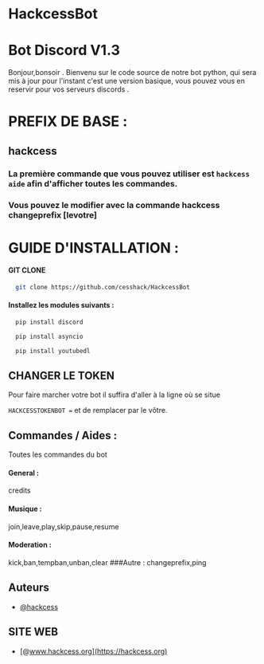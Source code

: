 # HackcessBot
# Bot Discord V1.3


Bonjour,bonsoir .
Bienvenu sur le code source de notre bot python,
qui sera mis à jour pour l'instant c'est une version basique,
vous pouvez vous en reservir pour vos serveurs discords . 

# PREFIX DE BASE :
## hackcess
### La première commande que vous pouvez utiliser est `hackcess aide` afin d'afficher toutes les commandes.
### Vous pouvez le modifier avec la commande hackcess changeprefix [levotre]

# GUIDE D'INSTALLATION : 

#### GIT CLONE

```bash
  git clone https://github.com/cesshack/HackcessBot
```

#### Installez les modules suivants :
```bash
  pip install discord
```
```bash 
  pip install asyncio
```
```bash
  pip install youtubedl
```
## CHANGER LE TOKEN

Pour faire marcher votre bot il suffira d'aller à la ligne où se situe

`HACKCESSTOKENBOT =` et de remplacer par le vôtre.

## Commandes / Aides :

Toutes les commandes du bot

#### General :
credits
#### Musique :
join,leave,play,skip,pause,resume
#### Moderation :
kick,ban,tempban,unban,clear
###Autre : 
changeprefix,ping


## Auteurs

- [@hackcess](https://github.com/cesshack)

## SITE WEB

- [@www.hackcess.org](https://hackcess.org)
